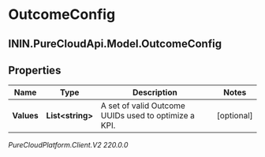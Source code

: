 # OutcomeConfig

## ININ.PureCloudApi.Model.OutcomeConfig

## Properties

|Name | Type | Description | Notes|
|------------ | ------------- | ------------- | -------------|
| **Values** | **List&lt;string&gt;** | A set of valid Outcome UUIDs used to optimize a KPI. | [optional] |



_PureCloudPlatform.Client.V2 220.0.0_
